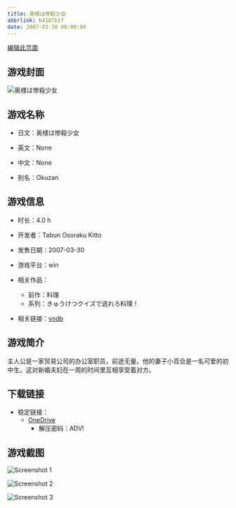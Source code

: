 ```yaml
---
title: 奥様は惨殺少女
abbrlink: b4187b1f
date: 2007-03-30 00:00:00
---
```

[编辑此页面](https://github.com/ACG-3/ADV3-source/blob/main/source/_posts/games/%E5%A5%A5%E6%A7%98%E3%81%AF%E6%83%A8%E6%AE%BA%E5%B0%91%E5%A5%B3.md)

## 游戏封面

![奥様は惨殺少女](https://pan.timero.xyz/onedrive/img_lib_001/%E5%A5%A5%E6%A7%98%E3%81%AF%E6%83%A8%E6%AE%BA%E5%B0%91%E5%A5%B3_cover.avif)


## 游戏名称

- 日文：奥様は惨殺少女
- 英文：None
- 中文：None

- 别名：Okuzan


## 游戏信息

- 时长：4.0 h
- 开发者：Tabun Osoraku Kitto
- 发售日期：2007-03-30
- 游戏平台：win
- 相关作品：
   - 前作：料理
   - 系列：きゅうけつクイズで逃れろ料理！

- 相关链接：[vndb](https://vndb.org/v15633)


## 游戏简介

主人公是一家贸易公司的办公室职员，前途无量。他的妻子小百合是一名可爱的初中生。这对新婚夫妇在一周的时间里互相享受着对方。




## 下载链接

- 稳定链接：
    - [OneDrive](https://pan.timero.xyz/onedrive/adv_lib_001/%E5%A5%A5%E6%A7%98%E3%81%AF%E6%83%A8%E6%AE%BA%E5%B0%91%E5%A5%B3)
        - 解压密码：ADV!



## 游戏截图


![Screenshot 1](https://pan.timero.xyz/onedrive/img_lib_001/%E5%A5%A5%E6%A7%98%E3%81%AF%E6%83%A8%E6%AE%BA%E5%B0%91%E5%A5%B3_Screenshot_1.avif)

![Screenshot 2](https://pan.timero.xyz/onedrive/img_lib_001/%E5%A5%A5%E6%A7%98%E3%81%AF%E6%83%A8%E6%AE%BA%E5%B0%91%E5%A5%B3_Screenshot_2.avif)

![Screenshot 3](https://pan.timero.xyz/onedrive/img_lib_001/%E5%A5%A5%E6%A7%98%E3%81%AF%E6%83%A8%E6%AE%BA%E5%B0%91%E5%A5%B3_Screenshot_3.avif)

